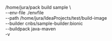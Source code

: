  /home/jura/pack build sample \                                                                                       
    --env-file ./envfile \
    --path /home/jura/IdeaProjects/test/build-image \
    --builder cnbs/sample-builder:bionic \
    --buildpack java-maven \
     -v
